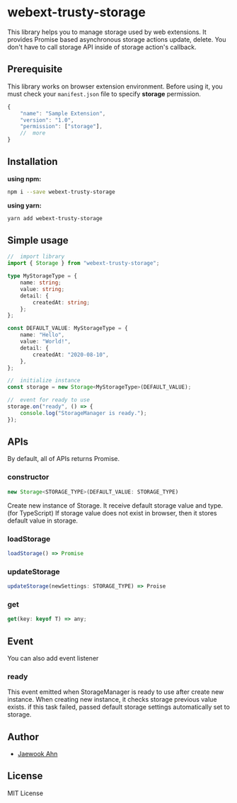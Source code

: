 # webext-trusty-storage

This library helps you to manage storage used by web extensions. It provides Promise based asynchronous storage actions update, delete. You don't have to call storage API inside of storage action's callback.

## Prerequisite

This library works on browser extension environment. Before using it, you must check your `manifest.json` file to specify **storage** permission.

```js
{
    "name": "Sample Extension",
    "version": "1.0",
    "permission": ["storage"],
    //  more
}
```

## Installation

**using npm:**

```sh
npm i --save webext-trusty-storage
```

**using yarn:**

```sh
yarn add webext-trusty-storage
```

## Simple usage

```ts
//  import library
import { Storage } from "webext-trusty-storage";

type MyStorageType = {
    name: string;
    value: string;
    detail: {
        createdAt: string;
    };
};

const DEFAULT_VALUE: MyStorageType = {
    name: "Hello",
    value: "World!",
    detail: {
        createdAt: "2020-08-10",
    },
};

//  initialize instance
const storage = new Storage<MyStorageType>(DEFAULT_VALUE);

//  event for ready to use
storage.on("ready", () => {
    console.log("StorageManager is ready.");
});
```

## APIs

By default, all of APIs returns Promise.

### constructor

```ts
new Storage<STORAGE_TYPE>(DEFAULT_VALUE: STORAGE_TYPE)
```

Create new instance of Storage. It receive default storage value and type. (for TypeScript) If storage value does not exist in browser, then it stores default value in storage.

### loadStorage

```ts
loadStorage() => Promise
```

### updateStorage

```ts
updateStorage(newSettings: STORAGE_TYPE) => Proise
```

### get

```ts
get(key: keyof T) => any;
```

## Event

You can also add event listener

### ready

This event emitted when StorageManager is ready to use after create new instance. When creating new instance, it checks storage previous value exists. if this task failed, passed default storage settings automatically set to storage.

## Author

- [Jaewook Ahn](https://github.com/Jaewoook)

## License

MIT License